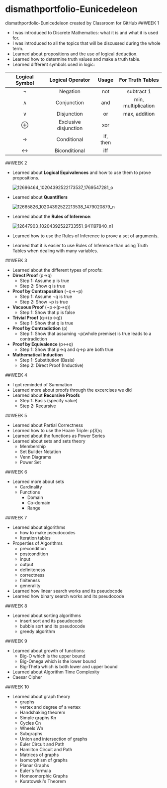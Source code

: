 # dismathportfolio-Eunicedeleon
dismathportfolio-Eunicedeleon created by Classroom for GitHub
##WEEK 1

- I was introduced to Discrete Mathematics: what it is and what it is used for.
- I was introduced to all the topics that will be discussed during the whole term.
- Learned about propositions and the use of logical deduction.
- Learned how to determine truth values and make a truth table.
- Learned different symbols used in logic:

| Logical Symbol  |  Logical Operator | Usage | For Truth Tables |
| :-----: |:-------:|:-----:|:-----:|
| ¬ |Negation | not | subtract 1|
| ∧ | Conjunction | and | min, multiplication |
| ∨ | Disjunction | or | max, addition |
| ⊕ | Exclusive disjunction | xor | 
| → | Conditional | if, then |
| ↔ | Biconditional | iff |


##WEEK 2

- Learned about **Logical Equivalences** and how to use them to prove propositions.
  
  ![12696464_10204392522173537_1769547281_o](https://cloud.githubusercontent.com/assets/16644615/12865814/852d56c8-ccf2-11e5-9c35-30a761e1a0a1.jpg)

- Learned about **Quantifiers**

  ![12665826_10204392522213538_1479020879_n](https://cloud.githubusercontent.com/assets/16644615/12865813/84f9c812-ccf2-11e5-97e6-2b09a6ec637a.jpg)
  
- Learned about the **Rules of Inference**:
  
  ![12647903_10204392522733551_941197840_n1](https://cloud.githubusercontent.com/assets/16644615/12865855/ce9dc666-ccf3-11e5-89a4-980c634408c9.jpg)

- Learned how to use the Rules of Inference to prove a set of arguments.
- Learned that it is easier to use Rules of Inference than using Truth Tables when dealing with many variables.

##WEEK 3

- Learned about the different types of proofs:
 - **Direct Proof** (p→q) 
   - Step 1: Assume p is true
    - Step 2: Show q is true
 - **Proof by Contraposition** (¬q→¬p)
   - Step 1: Assume ¬q is true
    - Step 2: Show ¬p is true
 - **Vacuous Proof** (¬p→(p→q)) 
   - Step 1: Show that p is false
 - **Trivial Proof** (q→(p→q))
   - Step 1: Show that q is true
 - **Proof by Contradiction** (p) 
   - Step 1: Show that assuming ¬p(whole premise) is true leads to a contradiction 
 - **Proof by Equivalence** (p↔q)
   - Step 1: Show that p→q and q→p are both true
 - **Mathematical Induction**
   - Step 1: Substitution (Basis) 
    - Step 2: Direct Proof (Inductive) 

##WEEK 4

- I got reminded of Summation
- Learned more about proofs through the excercises we did
- Learned about **Recursive Proofs**
  - Step 1: Basis (specify value) 
  - Step 2: Recursive

##WEEK 5
- Learned about Partial Correctness
- Learned how to use the Hoare Triple: p{S}q
- Learned about the functions as Power Series
- Learned about sets and sets theory
  - Membership
  - Set Builder Notation
  - Venn Diagrams
  - Power Set

##WEEK 6
- Learned more about sets
  - Cardinality
  - Functions
    - Domain
    - Co-domain
    - Range

##WEEK 7
- Learned about algorithms
  - how to make pseudocodes
  - Iteration tables 
- Properties of Algorithms 
  - precondition
  - postcondition
  - input
  - output
  - definiteness
  - correctness
  - finiteness
  - generality
- Learned how linear search works and its pseudocode
- Learned how binary search works and its pseudocode

##WEEK 8
- Learned about sorting algorithms
  - insert sort and its pseudocode
  - bubble sort and its pseudocode
  - greedy algorithm

##WEEK 9
- Learned about growth of functions:
  - Big-O which is the upper bound
  - Big-Omega which is the lower bound 
  - Big-Theta which is both lower and upper bound
- Learned about Algorithm Time Complexity
- Caesar Cipher

##WEEK 10
- Learned about graph theory
  -  graphs
  -  vertex and degree of a vertex
  -  Handshaking theorem
  -  Simple graphs Kn
  -  Cycles Cn
  -  Wheels Wn
  - Subgraphs
  -  Union and intersection of graphs
  -  Euler Circuit and Path
  -  Hamilton Circuit and Path
  -  Matrices of graphs
  -  Isomorphism of graphs
  -  Planar Graphs
  -  Euler's formula
  -  Homeomorphic Graphs
  -  Kuratowski's Theorem
